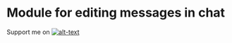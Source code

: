 # Module for editing messages in chat

Support me on [![alt-text](https://img.shields.io/badge/-Patreon-%23ff424d?style=for-the-badge)](https://www.patreon.com/reyzor1991) 